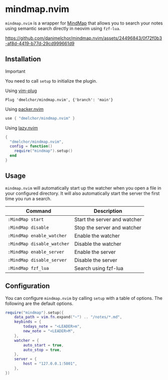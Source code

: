 # mindmap.nvim

`mindmap.nvim` is a wrapper for [MindMap](https://github.com/danimelchor/mindmap) that allows you to search your notes using semantic search
directly in neovim using `fzf-lua`.


https://github.com/danimelchor/mindmap.nvim/assets/24496843/0f72f0b3-af8d-4419-b77d-29cd999661d9


## Installation

> [!IMPORTANT]
> You need to call `setup` to initialize the plugin.

Using [vim-plug](https://github.com/junegunn/vim-plug)

```vim
Plug 'dmelchor/mindmap.nvim', {'branch': 'main'}
```

Using [packer.nvim](https://github.com/wbthomason/packer.nvim)

```lua
use { "dmelchor/mindmap.nvim" }
```

Using [lazy.nvim](https://github.com/folke/lazy.nvim)

```lua
{
  "dmelchor/mindmap.nvim",
  config = function()
    require("mindmap").setup()
  end
}
```

## Usage

`mindmap.nvim` will automatically start up the watcher when you open a file in your configured
directory. It will also automatically start the server the first time you run a search.

| Command | Description |
| --- | --- |
| `:MindMap start` | Start the server and watcher |
| `:MindMap disable` | Stop the server and watcher |
| `:MindMap enable_watcher` | Enable the watcher |
| `:MindMap disable_watcher` | Disable the watcher |
| `:MindMap enable_server` | Enable the server |
| `:MindMap disable_server` | Disable the server |
| `:MindMap fzf_lua` | Search using fzf-lua |


## Configuration

You can configure `mindmap.nvim` by calling `setup` with a table of options. The following are the default options.

```lua
require("mindmap").setup({
    data_path = vim.fn.expand("~") .. "/notes/*.md",
    keybinds = {
        todays_note = "<LEADER>m",
        new_note = "<LEADER>M",
    },
    watcher = {
        auto_start = true,
        auto_stop = true,
    },
    server = {
        host = "127.0.0.1:5001",
    },
})
```
